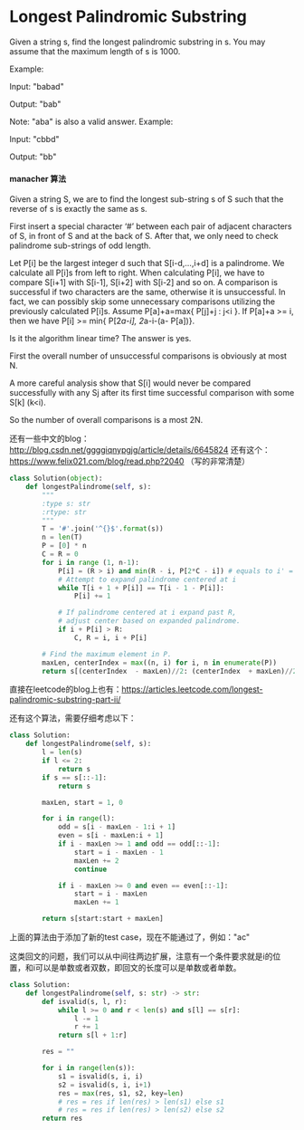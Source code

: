 # Longest Palindromic Substring

Given a string s, find the longest palindromic substring in s. You may assume that the maximum length of s is 1000.

Example:

Input: "babad"

Output: "bab"

Note: "aba" is also a valid answer.
Example:

Input: "cbbd"

Output: "bb"

#### manacher 算法

Given a string S, we are to find the longest sub-string s of S such that the reverse of s is exactly the same as s.

First insert a special character ‘#’ between each pair of adjacent characters of S, in front of S and at the back of S. After that, we only need to check palindrome sub-strings of odd length.

Let P[i] be the largest integer d such that S[i-d,…,i+d] is a palindrome.  We calculate all P[i]s from left to right. When calculating P[i], we have to compare S[i+1] with S[i-1], S[i+2] with S[i-2] and so on. A comparison is successful if two characters are the same, otherwise it is unsuccessful. In fact, we can possibly skip some unnecessary comparisons utilizing the previously calculated P[i]s.
Assume P[a]+a=max{ P[j]+j :  j<i }. If P[a]+a >= i, then we have P[i] >= min{ P[2*a-i],  2*a-i-(a- P[a])}.

Is it the algorithm linear time? The answer is yes.

First the overall number of unsuccessful comparisons is obviously at most N.

A more careful analysis show that S[i] would never be compared successfully with any S[j](j<i) after its first time successful comparison with some S[k] (k<i).

So the number of overall comparisons is a most 2N.

还有一些中文的blog：http://blog.csdn.net/ggggiqnypgjg/article/details/6645824
还有这个：https://www.felix021.com/blog/read.php?2040 （写的非常清楚）

```Python
class Solution(object):
    def longestPalindrome(self, s):
        """
        :type s: str
        :rtype: str
        """
        T = '#'.join('^{}$'.format(s))
        n = len(T)
        P = [0] * n
        C = R = 0
        for i in range (1, n-1):
            P[i] = (R > i) and min(R - i, P[2*C - i]) # equals to i' = C - (i-C)
            # Attempt to expand palindrome centered at i
            while T[i + 1 + P[i]] == T[i - 1 - P[i]]:
                P[i] += 1

            # If palindrome centered at i expand past R,
            # adjust center based on expanded palindrome.
            if i + P[i] > R:
                C, R = i, i + P[i]

        # Find the maximum element in P.
        maxLen, centerIndex = max((n, i) for i, n in enumerate(P))
        return s[(centerIndex  - maxLen)//2: (centerIndex  + maxLen)//2]
```

直接在leetcode的blog上也有：https://articles.leetcode.com/longest-palindromic-substring-part-ii/

还有这个算法，需要仔细考虑以下：

```Python
class Solution:
    def longestPalindrome(self, s):
        l = len(s)
        if l <= 2:
            return s
        if s == s[::-1]:
            return s

        maxLen, start = 1, 0

        for i in range(l):
            odd = s[i - maxLen - 1:i + 1]
            even = s[i - maxLen:i + 1]
            if i - maxLen >= 1 and odd == odd[::-1]:
                start = i - maxLen - 1
                maxLen += 2
                continue

            if i - maxLen >= 0 and even == even[::-1]:
                start = i - maxLen
                maxLen += 1

        return s[start:start + maxLen]
```

上面的算法由于添加了新的test case，现在不能通过了，例如："ac"

这类回文的问题，我们可以从中间往两边扩展，注意有一个条件要求就是i的位置，和i可以是单数或者双数，即回文的长度可以是单数或者单数。

```python
class Solution:
    def longestPalindrome(self, s: str) -> str:
        def isvalid(s, l, r):
            while l >= 0 and r < len(s) and s[l] == s[r]:
                l -= 1
                r += 1
            return s[l + 1:r]

        res = ""

        for i in range(len(s)):
            s1 = isvalid(s, i, i)
            s2 = isvalid(s, i, i+1)
            res = max(res, s1, s2, key=len)
            # res = res if len(res) > len(s1) else s1
            # res = res if len(res) > len(s2) else s2
        return res
```
